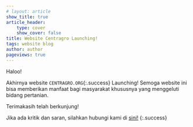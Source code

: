 ```yaml
---
# layout: article
show_title: true
article_header: 
    type: cover
    show_cover: false
title: Website Centragro Launching!
tags: website blog
author: author
pageviews: true
---
```


Haloo!

Akhirnya website `CENTRAGRO.ORG`{:.success} Launching! Semoga website ini bisa memberikan manfaat bagi masyarakat khususnya yang menggeluti bidang pertanian. 
<!--more-->
Terimakasih telah berkunjung!

Jika ada kritik dan saran, silahkan hubungi kami di [sini!](mailto:info@centragro.org)
{:.success}